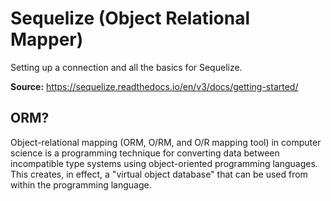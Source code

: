 # Sequelize (Object Relational Mapper)
Setting up a connection and all the basics for Sequelize.

**Source:** https://sequelize.readthedocs.io/en/v3/docs/getting-started/

## ORM?
Object-relational mapping (ORM, O/RM, and O/R mapping tool) in computer science is a programming technique for converting data between incompatible type systems using object-oriented programming languages. This creates, in effect, a "virtual object database" that can be used from within the programming language.
